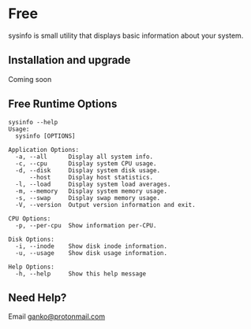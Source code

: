 # Free
sysinfo is small utility that displays basic information about your system.

## Installation and upgrade
Coming soon

## Free Runtime Options
```
sysinfo --help
Usage:
  sysinfo [OPTIONS]

Application Options:
  -a, --all      Display all system info.
  -c, --cpu      Display system CPU usage.
  -d, --disk     Display system disk usage.
      --host     Display host statistics.
  -l, --load     Display system load averages.
  -m, --memory   Display system memory usage.
  -s, --swap     Display swap memory usage.
  -V, --version  Output version information and exit.

CPU Options:
  -p, --per-cpu  Show information per-CPU.

Disk Options:
  -i, --inode    Show disk inode information.
  -u, --usage    Show disk usage information.

Help Options:
  -h, --help     Show this help message
  ```

## Need Help?
Email <ganko@protonmail.com>
